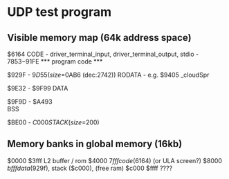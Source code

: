 # UDP test program

## Visible memory map (64k address space)

$6164 CODE
		- driver_terminal_input, driver_terminal_output, stdio
		- $7853-$91FE *** program code ***

$929F - $9D55 (size=$0AB6 (dec:2742))
	RODATA
		- e.g. $9405 _cloudSpr
		
$9E32 - $9F99
	DATA
	
$9F9D - $A493	
	BSS

$BE00 - $C000
	STACK (size=$200)

## Memory banks in global memory (16kb)
$0000 $3fff L2 buffer / rom
$4000 $7fff code ($6164) (or ULA screen?)
$8000 $bfff data($929f), stack ($c000), (free ram)
$c000 $ffff ????


